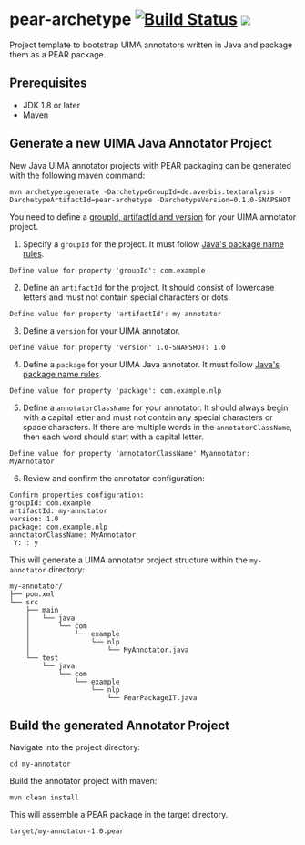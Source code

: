 # pear-archetype [![Build Status](https://travis-ci.com/averbis/pear-archetype.svg?branch=master)](https://travis-ci.com/averbis/pear-archetype) ![](https://img.shields.io/maven-central/v/de.averbis.textanalysis/pear-archetype.svg?style=flat)


Project template to bootstrap UIMA annotators written in Java and package them as a PEAR package. 

## Prerequisites

- JDK 1.8 or later
- Maven

## Generate a new UIMA Java Annotator Project
New Java UIMA annotator projects with PEAR packaging can be generated with the following maven command:

```
mvn archetype:generate -DarchetypeGroupId=de.averbis.textanalysis -DarchetypeArtifactId=pear-archetype -DarchetypeVersion=0.1.0-SNAPSHOT
```
You need to define a [groupId, artifactId and version](https://maven.apache.org/guides/mini/guide-naming-conventions.html) for your UIMA annotator project. 

1. Specify a `groupId` for the project. It must follow [Java's package name rules](https://docs.oracle.com/javase/tutorial/java/package/namingpkgs.html).
```
Define value for property 'groupId': com.example
```

2. Define an `artifactId` for the project. It should consist of lowercase letters and must not contain special characters or dots.
```
Define value for property 'artifactId': my-annotator
```

3. Define a `version` for your UIMA annotator. 
```
Define value for property 'version' 1.0-SNAPSHOT: 1.0
```

4. Define a `package` for your UIMA Java annotator. It must follow [Java's package name rules](https://docs.oracle.com/javase/tutorial/java/package/namingpkgs.html).
```
Define value for property 'package': com.example.nlp
```

5. Define a `annotatorClassName` for your annotator. It should always begin with a capital letter and must not contain any special characters or space characters. If there are multiple words in the `annotatorClassName`, then each word should start with a capital letter. 
```
Define value for property 'annotatorClassName' Myannotator: MyAnnotator
```

6. Review and confirm the annotator configuration:

```
Confirm properties configuration:
groupId: com.example
artifactId: my-annotator
version: 1.0
package: com.example.nlp
annotatorClassName: MyAnnotator
 Y: : y
```

This will generate a UIMA annotator project structure within the `my-annotator` directory:

```
my-annotator/
├── pom.xml
└── src
    ├── main
    │   └── java
    │       └── com
    │           └── example
    │               └── nlp
    │                   └── MyAnnotator.java
    └── test
        └── java
            └── com
                └── example
                    └── nlp
                        └── PearPackageIT.java
```


## Build the generated Annotator Project

Navigate into the project directory:
```
cd my-annotator
```
Build the annotator project with maven:
```
mvn clean install
```
This will assemble a PEAR package in the target directory.

```
target/my-annotator-1.0.pear
```
